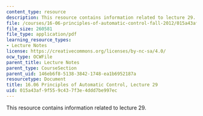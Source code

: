 ```yaml
---
content_type: resource
description: This resource contains information related to lecture 29.
file: /courses/16-06-principles-of-automatic-control-fall-2012/015a43af9f559c437f3e4ddd7be997ec_MIT16_06F12_Lecture_29.pdf
file_size: 260581
file_type: application/pdf
learning_resource_types:
- Lecture Notes
license: https://creativecommons.org/licenses/by-nc-sa/4.0/
ocw_type: OCWFile
parent_title: Lecture Notes
parent_type: CourseSection
parent_uid: 146eb6f8-5138-3842-1748-ea1b6952187a
resourcetype: Document
title: 16.06 Principles of Automatic Control, Lecture 29
uid: 015a43af-9f55-9c43-7f3e-4ddd7be997ec
---
```

This resource contains information related to lecture 29.